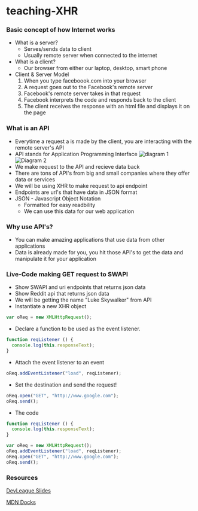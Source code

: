 # teaching-XHR

### Basic concept of how Internet works
- What is a server?
  - Serves/sends data to client 
  - Usually remote server when connected to the internet
- What is a client?
  - Our browser from either our laptop, desktop, smart phone
- Client & Server Model
  1. When you type faceboook.com into your browser
  2. A request goes out to the Facebook's remote server
  3. Facebook's remote server takes in that request
  4. Facebook interprets the code and responds back to the client
  5. The client receives the response with an html file and displays it on the page

### What is an API
- Everytime a request a is made by the client, you are interacting with the remote server's API
- API stands for Application Programming Interface
![diagram 1](http://sahilsk.github.io/images/api-client.png)
![Diagram 2](http://diy-visualpedia.s3.amazonaws.com/API-diagram-02.png)
- We make request to the API and recieve data back
- There are tons of API's from big and small companies where they offer data or services
- We will be using XHR to make request to api endpoint
- Endpoints are url's that have data in JSON format
- JSON - Javascript Object Notation 
  - Formatted for easy readbility
  - We can use this data for our web application

### Why use API's?
- You can make amazing applications that use data from other applications 
- Data is already made for you, you hit those API's to get the data and manipulate it for your application 

### Live-Code making GET request to SWAPI 
- Show SWAPI and uri endpoints that returns json data
- Show Reddit api that returns json data
- We will be getting the name "Luke Skywalker" from API
- Instantiate a new XHR object
```js 
var oReq = new XMLHttpRequest();
```
- Declare a function to be used as the event listener.
```js
function reqListener () {
  console.log(this.responseText);
}
```
- Attach the event listener to an event
``` js
oReq.addEventListener("load", reqListener);
```
- Set the destination and send the request!
``` js
oReq.open("GET", "http://www.google.com");
oReq.send();
```
- The code 
```js 
function reqListener () {
  console.log(this.responseText);
}

var oReq = new XMLHttpRequest();
oReq.addEventListener("load", reqListener);
oReq.open("GET", "http://www.google.com");
oReq.send();
```

### Resources
[DevLeague Slides](http://devleague.slides.com/devleague/xhr#/4/2)

[MDN Docks](https://developer.mozilla.org/en-US/docs/Web/API/XMLHttpRequest/Using_XMLHttpRequest)


